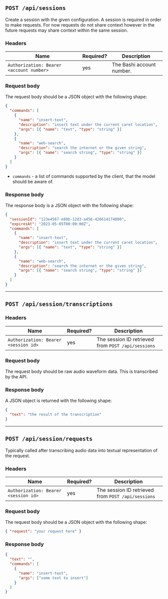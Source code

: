 ## `POST /api/sessions`

Create a session with the given configuration. A session is required in order to
make requests. For now requests do not share context however in the future
requests may share context within the same session.

### Headers

| Name                                     | Required? | Description               |
| ---------------------------------------- | --------- | ------------------------- |
| `Authorization: Bearer <account number>` | yes       | The Bashi account number. |

### Request body

The request body should be a JSON object with the following shape:

```json
{
  "commands": [
    {
      "name": "insert-text",
      "description": "insert text under the current caret location",
      "args": [{ "name": "text", "type": "string" }]
    },
    {
      "name": "web-search",
      "description": "search the internet or the given string",
      "args": [{ "name": "search string", "type": "string" }]
    }
  ]
}
```

- `commands` - a list of commands supported by the client, that the model should
  be aware of.

### Response body

The response body is a JSON object with the following shape:

```json
{
  "sessionId": "123e4567-e89b-12d3-a456-426614174000",
  "expiresAt": "2023-05-05T00:00:00Z",
  "commands": [
    {
      "name": "insert-text",
      "description": "insert text under the current caret location",
      "args": [{ "name": "text", "type": "string" }]
    },
    {
      "name": "web-search",
      "description": "search the internet or the given string",
      "args": [{ "name": "search string", "type": "string" }]
    }
  ]
}
```

---

## `POST /api/session/transcriptions`

### Headers

| Name                                 | Required? | Description                                        |
| ------------------------------------ | --------- | -------------------------------------------------- |
| `Authorization: Bearer <session id>` | yes       | The session ID retrieved from `POST /api/sessions` |

### Request body

The request body should be raw audio waveform data. This is transcribed by the API.

### Response body

A JSON object is returned with the following shape:

```json
{
  "text": "the result of the transcription"
}
```

---

## `POST /api/session/requests`

Typically called after transcribing audio data into textual representation of
the request.

### Headers

| Name                                 | Required? | Description                                        |
| ------------------------------------ | --------- | -------------------------------------------------- |
| `Authorization: Bearer <session id>` | yes       | The session ID retrieved from `POST /api/sessions` |

### Request body

The request body should be a JSON object with the following shape:

```json
{ "request": "your request here" }
```

### Response body

```json
{
  "text": "",
  "commands": [
    {
      "name": "insert-text",
      "args": ["some text to insert"]
    }
  ]
}
```
